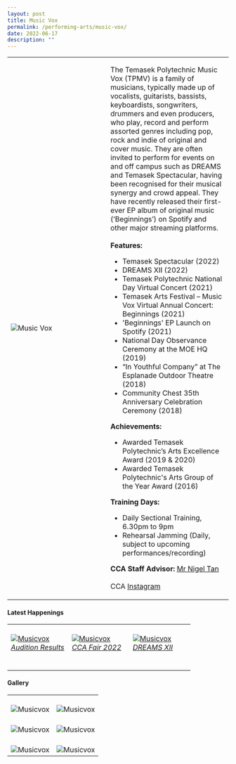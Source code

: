 ```yaml
---
layout: post
title: Music Vox
permalink: /performing-arts/music-vox/
date: 2022-06-17
description: ""
---
```

<div>
<table>
    <tr>
        <td style="width:45%"><image src="/images/Arts/MV/MV_logo.png" style="display:block;margin-left:auto;margin-right:auto;" alt="Music Vox"></image></td>
        <td>
            <p>
                The Temasek Polytechnic Music Vox (TPMV) is a family of musicians, typically made up of vocalists, guitarists, bassists, keyboardists, songwriters, drummers and even producers, who play, record and perform assorted genres including pop, rock and indie of original and cover music. They are often invited to perform for events on and off campus such as DREAMS and Temasek Spectacular, having been recognised for their musical synergy and crowd appeal. They have recently released their first-ever EP album of original music (‘Beginnings’) on Spotify and other major streaming platforms.<br>
                <br>
                <b>Features:</b><br>
                <ul>
                   <li>Temasek Spectacular (2022)</li>
                    <li>DREAMS XII (2022)</li>
                    <li>Temasek Polytechnic National Day Virtual Concert (2021)</li>
                    <li>Temasek Arts Festival – Music Vox Virtual Annual Concert: Beginnings (2021)</li>  
									<li>'Beginnings' EP Launch on Spotify (2021)</li>
                    <li>National Day Observance Ceremony at the MOE HQ (2019)</li>
                    <li>“In Youthful Company” at The Esplanade Outdoor Theatre (2018)</li>
                    <li>Community Chest 35th Anniversary Celebration Ceremony (2018)</li>
                </ul>
					 <b>Achievements:</b><br>
                <ul>
                    <li>Awarded Temasek Polytechnic’s Arts Excellence Award (2019 & 2020)</li>
                    <li>Awarded Temasek Polytechnic's Arts Group of the Year Award (2016)</li>
                </ul>
            </p>
            <p>
                <b>Training Days:</b><br>
                <ul>    
                    <li>Daily Sectional Training, 6.30pm to 9pm</li>
                    <li>Rehearsal Jamming (Daily, subject to upcoming performances/recording)</li>
                </ul>
            </p>
            <p>
                <b>CCA Staff Advisor:</b> <a href="mailto:nigeltan@tp.edu.sg">Mr Nigel Tan</a><br>
                <br>
                CCA <a href="https://www.instagram.com/tpmusicvox">Instagram</a>
            </p>
        </td>
    </tr>
</table>
</div>

#### Latest Happenings

<table>
    <tr>
        <td style="width:33%"><br>
            <a href="https://www.instagram.com/p/CeNWR5tJ88z/">
                <image src="/images/Arts/MV/MV_Audition Results.png" style="display:block;margin-left:auto;margin-right:auto;" alt="Musicvox">
                <h6 style="margin-top:0%">Audition Results</h6>
                </image>
            </a>
        </td>
        <td style="width:33%"><br>
            <a href="https://www.instagram.com/p/Cc5ADHYP89e/">
                <image src="/images/Arts/MV/MV_CCA Fair 2022.png" style="display:block;margin-left:auto;margin-right:auto;" alt="Musicvox">
                <h6 style="margin-top:0%">CCA Fair 2022</h6>
                </image>
            </a>
        </td>
        <td style="width:33%"><br>
            <a href="https://www.instagram.com/p/CbaUTZLJwn7/">
                <image src="/images/Arts/MV/MV_DREAMS XII.png" style="display:block;margin-left:auto;margin-right:auto;" alt="Musicvox">
                <h6 style="margin-top:0%">DREAMS XII</h6>    
                </image>
            </a>
        </td>
    </tr>
</table>

#### Gallery

<table>
	<tr>
		<td style="width:50%"><br>
			<image src="/images/Arts/MV/MV_pic_1.jpg" style="display:block;margin-left:auto;margin-right:auto;" alt="Musicvox"></image>
		</td>
		<td style="width:50%"><br>
			<image src="/images/Arts/MV/MV_pic_2.jpg" style="display:block;margin-left:auto;margin-right:auto;" alt="Musicvox"></image>
		</td>
	</tr>
	<tr>
		<td style="width:50%"><br>
			<image src="/images/Arts/MV/MV_pic_3.jpg" style="display:block;margin-left:auto;margin-right:auto;" alt="Musicvox"></image>
		</td>
		<td style="width:50%"><br>
			<image src="/images/Arts/MV/MV_pic_4.jpg" style="display:block;margin-left:auto;margin-right:auto;" alt="Musicvox"></image>
		</td>
	</tr>
	<tr>
		<td style="width:50%"><br>
			<image src="/images/Arts/MV/MV_pic_5.jpg" style="display:block;margin-left:auto;margin-right:auto;" alt="Musicvox"></image>
		</td>
		<td style="width:50%"><br>
			<image src="/images/Arts/MV/MV_pic_6.jpg" style="display:block;margin-left:auto;margin-right:auto;" alt="Musicvox"></image>
		</td>
	</tr>
</table>